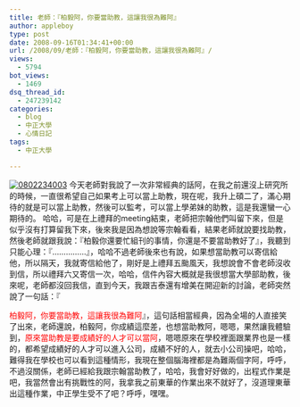 ```yaml
---
title: 老師：『柏毅阿，你要當助教，這讓我很為難阿』
author: appleboy
type: post
date: 2008-09-16T01:34:41+00:00
url: /2008/09/老師：『柏毅阿，你要當助教，這讓我很為難阿』/
views:
  - 5794
bot_views:
  - 1469
dsq_thread_id:
  - 247239142
categories:
  - blog
  - 中正大學
  - 心情日記
tags:
  - 中正大學

---
```

[<img src="https://i0.wp.com/farm4.static.flickr.com/3052/2845739984_4470f290de.jpg?w=840&#038;ssl=1" border="0" alt="0802234003" data-recalc-dims="1" />][1] 今天老師對我說了一次非常經典的話阿，在我之前還沒上研究所的時候，一直很希望自己如果考上可以當上助教，現在呢，我升上碩二了，滿心期待的就是可以當上助教，然後可以監考，可以當上學弟妹的助教，這是我還蠻一心期待的。 <!--more--> 哈哈，可是在上禮拜的meeting結束，老師把宗翰他們叫留下來，但是似乎沒有打算留我下來，後來我是因為想說等宗翰看看，結果老師就說要找助教，然後老師就跟我說：『柏毅你還要忙組刊的事情，你還是不要當助教好了』，我聽到只能心理：『&#8230;&#8230;&#8230;&#8230;&#8230;』，哈哈不過老師後來也有說，如果想當助教可以寄信給他，所以隔天，我就寄信給他了，剛好是上禮拜五颱風天，我想說會不會老師沒收到信，所以禮拜六又寄信一次，哈哈，信件內容大概就是我很想當大學部助教，後來呢，老師都沒回我信，直到今天，我跟吉泰還有增美在開迎新的討論，老師突然說了一句話：『

<span style="color: #ff0000;">柏毅阿，你要當助教，這讓我很為難阿</span>』，這句話相當經典，因為全場的人直接笑了出來，老師還說，柏毅阿，你成績這麼差，也想當助教阿，嗯嗯，果然讓我體驗到，<span style="color: #ff0000;">原來當助教是要成績好的人才可以當阿</span>，嗯嗯原來在學校裡面跟業界也是一樣的，都希望成績好的人才可以進入公司，成績不好的人，就去小公司操吧，哈哈，難得我在學校也可以看到這種情形，我現在整個腦海裡都是為難兩個字阿，呼呼，不過沒關係，老師已經給我跟宗翰當助教了，哈哈，我會好好做的，出程式作業是吧，我當然會出有挑戰性的阿，我拿我之前東華的作業出來不就好了，沒道理東華出這種作業，中正學生受不了吧？呼呼，嘿嘿。

 [1]: https://www.flickr.com/photos/10526457@N00/2845739984/ "0802234003"